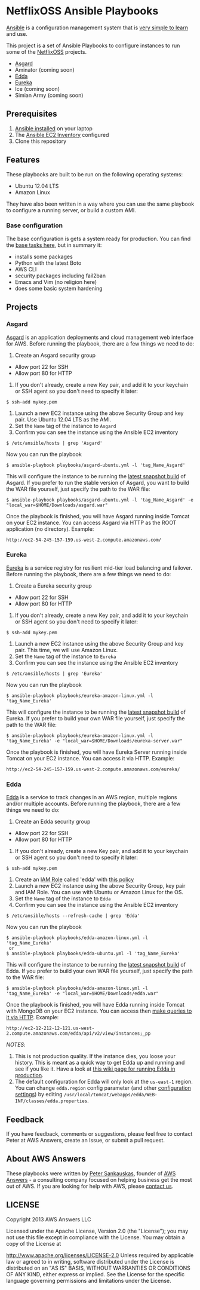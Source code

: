 # NetflixOSS Ansible Playbooks

[Ansible](https://github.com/ansible/ansible/) is a configuration management system that is [very simple to learn](http://www.ansibleworks.com/docs/gettingstarted.html) and use.

This project is a set of Ansible Playbooks to configure instances to run some of the [NetflixOSS](http://netflix.github.io/) projects.

- [Asgard](#asgard)
- Aminator (coming soon)
- [Edda](#edda)
- [Eureka](#eureka)
- Ice (coming soon)
- Simian Army (coming soon)

## Prerequisites

1. [Ansible installed](http://www.ansibleworks.com/docs/gettingstarted.html) on your laptop
1. The [Ansible EC2 Inventory](http://www.ansibleworks.com/docs/api.html/#example-aws-ec2-external-inventory-script) configured
1. Clone this repository

## Features

These playbooks are built to be run on the following operating systems:
- Ubuntu 12.04 LTS
- Amazon Linux

They have also been written in a way where you can use the same playbook to configure a running server, or build a custom AMI.

### Base configuration

The base configuration is gets a system ready for production. You can find the [base tasks here](https://github.com/awsanswers/noss-ansible/tree/master/playbooks/roles/base/tasks), but in summary it:
- installs some packages
 - Python with the latest Boto
 - AWS CLI
 - security packages including fail2ban
 - Emacs and Vim (no religion here)
- does some basic system hardening

## Projects

### Asgard

[Asgard](https://github.com/Netflix/asgard) is an application deployments and cloud management web interface for AWS. Before running the playbook, there are a few things we need to do:

1. Create an Asgard security group
 - Allow port 22 for SSH
 - Allow port 80 for HTTP
1. If you don't already, create a new Key pair, and add it to your keychain or SSH agent so you don't need to specify it later:
```
$ ssh-add mykey.pem
```
1. Launch a new EC2 instance using the above Security Group and key pair. Use Ubuntu 12.04 LTS as the AMI.
1. Set the `Name` tag of the instance to `Asgard`
1. Confirm you can see the instance using the Ansible EC2 inventory
```
$ /etc/ansible/hosts | grep 'Asgard'
```

Now you can run the playbook

```
$ ansible-playbook playbooks/asgard-ubuntu.yml -l 'tag_Name_Asgard'
```

This will configure the instance to be running the [latest snapshot build](https://netflixoss.ci.cloudbees.com/job/asgard-master/lastSuccessfulBuild/artifact/target/) of Asgard. If you prefer to run the stable version of Asgard, you want to build the WAR file yourself, just specify the path to the WAR file:

```
$ ansible-playbook playbooks/asgard-ubuntu.yml -l 'tag_Name_Asgard' -e "local_war=$HOME/Downloads/asgard.war"
```

Once the playbook is finished, you will have Asgard running inside Tomcat on your EC2 instance. You can access Asgard via HTTP as the ROOT application (no directory). Example:

```
http://ec2-54-245-157-159.us-west-2.compute.amazonaws.com/
```

### Eureka

[Eureka](https://github.com/Netflix/eureka) is a service registry for resilient mid-tier load balancing and failover. Before running the playbook, there are a few things we need to do:

1. Create a Eureka security group
 - Allow port 22 for SSH
 - Allow port 80 for HTTP
1. If you don't already, create a new Key pair, and add it to your keychain or SSH agent so you don't need to specify it later:
```
$ ssh-add mykey.pem
```
1. Launch a new EC2 instance using the above Security Group and key pair. This time, we will use Amazon Linux.
1. Set the `Name` tag of the instance to `Eureka`
1. Confirm you can see the instance using the Ansible EC2 inventory
```
$ /etc/ansible/hosts | grep 'Eureka'
```

Now you can run the playbook

```
$ ansible-playbook playbooks/eureka-amazon-linux.yml -l 'tag_Name_Eureka'
```

This will configure the instance to be running the [latest snapshot build](https://netflixoss.ci.cloudbees.com/job/eureka-master/lastSuccessfulBuild/artifact/eureka-server/build/libs/eureka-server-1.1.98.war) of Eureka. If you prefer to build your own WAR file yourself, just specify the path to the WAR file:

```
$ ansible-playbook playbooks/eureka-amazon-linux.yml -l 'tag_Name_Eureka' -e "local_war=$HOME/Downloads/eureka-server.war"
```

Once the playbook is finished, you will have Eureka Server running inside Tomcat on your EC2 instance. You can access it via HTTP. Example:

```
http://ec2-54-245-157-159.us-west-2.compute.amazonaws.com/eureka/
```

### Edda

[Edda](https://github.com/Netflix/edda) is a service to track changes in an AWS region, multiple regions and/or multiple accounts. Before running the playbook, there are a few things we need to do:

1. Create an Edda security group
 - Allow port 22 for SSH
 - Allow port 80 for HTTP
1. If you don't already, create a new Key pair, and add it to your keychain or SSH agent so you don't need to specify it later:
```
$ ssh-add mykey.pem
```
1. Create an [IAM Role](https://console.aws.amazon.com/iam/home?#roles) called 'edda' with [this policy](https://github.com/Netflix/edda/wiki/AWS-Permissions#example-policy)
1. Launch a new EC2 instance using the above Security Group, key pair and IAM Role. You can use with Ubuntu or Amazon Linux for the OS.
1. Set the `Name` tag of the instance to `Edda`
1. Confirm you can see the instance using the Ansible EC2 inventory
```
$ /etc/ansible/hosts --refresh-cache | grep 'Edda'
```

Now you can run the playbook

```
$ ansible-playbook playbooks/edda-amazon-linux.yml -l 'tag_Name_Eureka'
 or
$ ansible-playbook playbooks/edda-ubuntu.yml -l 'tag_Name_Eureka'
```

This will configure the instance to be running the [latest snapshot build](https://netflixoss.ci.cloudbees.com/job/edda-master/lastSuccessfulBuild/artifact/build/libs/edda-2.1-SNAPSHOT.war) of Edda. If you prefer to build your own WAR file yourself, just specify the path to the WAR file:

```
$ ansible-playbook playbooks/edda-amazon-linux.yml -l 'tag_Name_Eureka' -e "local_war=$HOME/Downloads/edda.war"
```

Once the playbook is finished, you will have Edda running inside Tomcat with MongoDB on your EC2 instance. You can access then [make queries to it via HTTP](https://github.com/Netflix/edda/wiki/REST). Example:

```
http://ec2-12-212-12-121.us-west-2.compute.amazonaws.com/edda/api/v2/view/instances;_pp
```

_NOTES_:

1. This is not production quality. If the instance dies, you loose your history. This is meant as a quick way to get Edda up and running and see if you like it. Have a look at [this wiki page for running Edda in production](https://github.com/Netflix/edda/wiki/Resiliency).
1. The default configuration for Edda will only look at the `us-east-1` region. You can change `edda.region` config parameter (and other [configuration settings](https://github.com/Netflix/edda/wiki/Configuration#wiki-eddaregion)) by editing `/usr/local/tomcat/webapps/edda/WEB-INF/classes/edda.properties`.
## Feedback

If you have feedback, comments or suggestions, please feel free to contact Peter at AWS Answers, create an Issue, or submit a pull request.

## About AWS Answers

These playbooks were written by [Peter Sankauskas](https://twitter.com/pas256), founder of [AWS Answers](http://awsanswers.com/) - a consulting company focused on helping business get the most out of AWS. If you are looking for help with AWS, please [contact us](http://awsanswers.com/contact/). 

## LICENSE

Copyright 2013 AWS Answers LLC

Licensed under the Apache License, Version 2.0 (the "License"); you may not use this file except in compliance with the License. You may obtain a copy of the License at

http://www.apache.org/licenses/LICENSE-2.0 Unless required by applicable law or agreed to in writing, software distributed under the License is distributed on an "AS IS" BASIS, WITHOUT WARRANTIES OR CONDITIONS OF ANY KIND, either express or implied. See the License for the specific language governing permissions and limitations under the License.
